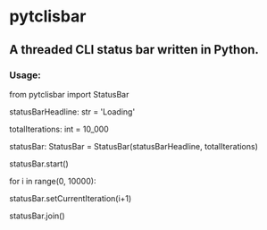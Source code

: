 # pytclisbar
## A threaded CLI status bar written in Python.
### Usage:

from pytclisbar import StatusBar

statusBarHeadline: str = 'Loading'



totalIterations: int = 10_000



statusBar: StatusBar = StatusBar(statusBarHeadline, totalIterations)


statusBar.start()


for i in range(0, 10000):


  statusBar.setCurrentIteration(i+1)



statusBar.join()
